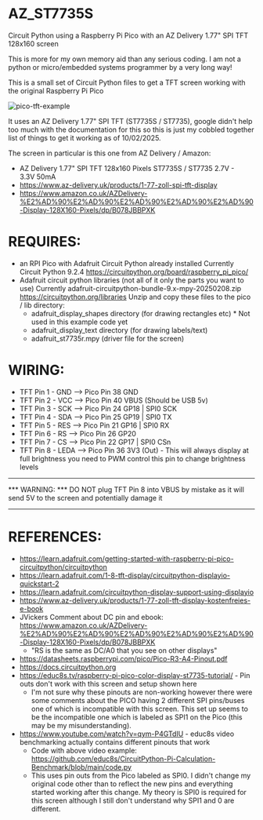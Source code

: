 # AZ_ST7735S
Circuit Python using a Raspberry Pi Pico with an AZ Delivery 1.77" SPI TFT 128x160 screen

This is more for my own memory aid than any serious coding.  I am not a python or micro/embedded systems programmer
by a very long way!

This is a small set of Circuit Python files to get a TFT screen working with the original Raspberry Pi Pico

![pico-tft-example](https://github.com/user-attachments/assets/38c40685-3ae8-4ca8-9446-962fccebbb02)

It uses an AZ Delivery 1.77" SPI TFT (ST7735S / ST7735), google didn't help too much with the documentation for this
so this is just my cobbled together list of things to get it working as of 10/02/2025.

The screen in particular is this one from AZ Delivery / Amazon:
* AZ Delivery 1.77" SPI TFT 128x160 Pixels ST7735S / ST7735 2.7V - 3.3V 50mA
* https://www.az-delivery.uk/products/1-77-zoll-spi-tft-display
* https://www.amazon.co.uk/AZDelivery-%E2%AD%90%E2%AD%90%E2%AD%90%E2%AD%90%E2%AD%90-Display-128X160-Pixels/dp/B078JBBPXK

# REQUIRES:
 - an RPI Pico with Adafruit Circuit Python already installed
   Currently Circuit Python 9.2.4 https://circuitpython.org/board/raspberry_pi_pico/
 - Adafruit circuit python libraries (not all of it only the parts you want to use)
   Currently adafruit-circuitpython-bundle-9.x-mpy-20250208.zip
   https://circuitpython.org/libraries
   Unzip and copy these files to the pico / lib directory:
    - adafruit_display_shapes directory (for drawing rectangles etc) * Not used in this example code yet
    - adafruit_display_text directory (for drawing labels/text)
    - adafruit_st7735r.mpy (driver file for the screen)

# WIRING:

 - TFT Pin 1 - GND  --> Pico Pin 38 GND
 - TFT Pin 2 - VCC  --> Pico Pin 40 VBUS (Should be USB 5v)
 - TFT Pin 3 - SCK  --> Pico Pin 24 GP18 | SPI0 SCK
 - TFT Pin 4 - SDA  --> Pico Pin 25 GP19 | SPI0 TX
 - TFT Pin 5 - RES  --> Pico Pin 21 GP16 | SPI0 RX
 - TFT Pin 6 - RS   --> Pico Pin 26 GP20
 - TFT Pin 7 - CS   --> Pico Pin 22 GP17 | SPI0 CSn
 - TFT Pin 8 - LEDA --> Pico Pin 36 3V3 (Out) - This will always display at full brightness you need to PWM control this pin to change brightness levels

 ***
 *** WARNING:
 *** DO NOT plug TFT Pin 8 into VBUS by mistake as it will send 5V to the screen and potentially damage it
 *** 

# REFERENCES:

* https://learn.adafruit.com/getting-started-with-raspberry-pi-pico-circuitpython/circuitpython
* https://learn.adafruit.com/1-8-tft-display/circuitpython-displayio-quickstart-2
* https://learn.adafruit.com/circuitpython-display-support-using-displayio
* https://www.az-delivery.uk/products/1-77-zoll-tft-display-kostenfreies-e-book
* JVickers Comment about DC pin and ebook: https://www.amazon.co.uk/AZDelivery-%E2%AD%90%E2%AD%90%E2%AD%90%E2%AD%90%E2%AD%90-Display-128X160-Pixels/dp/B078JBBPXK
  -  "RS is the same as DC/A0 that you see on other displays"
* https://datasheets.raspberrypi.com/pico/Pico-R3-A4-Pinout.pdf
* https://docs.circuitpython.org
* https://educ8s.tv/raspberry-pi-pico-color-display-st7735-tutorial/ - Pin outs don't work with this screen and setup shown here
  - I'm not sure why these pinouts are non-working however there were some comments about the PICO having 2 different SPI pins/buses
    one of which is incompatible with this screen.  This set up seems to be the incompatible one which is labeled as SPI1 on the Pico (this may be my misunderstanding).
* https://www.youtube.com/watch?v=qym-P4GTdIU - educ8s video benchmarking actually contains different pinouts that work
  - Code with above video example: https://github.com/educ8s/CircuitPython-Pi-Calculation-Benchmark/blob/main/code.py
  - This uses pin outs from the Pico labeled as SPI0.  I didn't change my original code other than to reflect the new pins and everything started working
    after this change.  My theory is SPI0 is required for this screen although I still don't understand why SPI1 and 0 are different.
